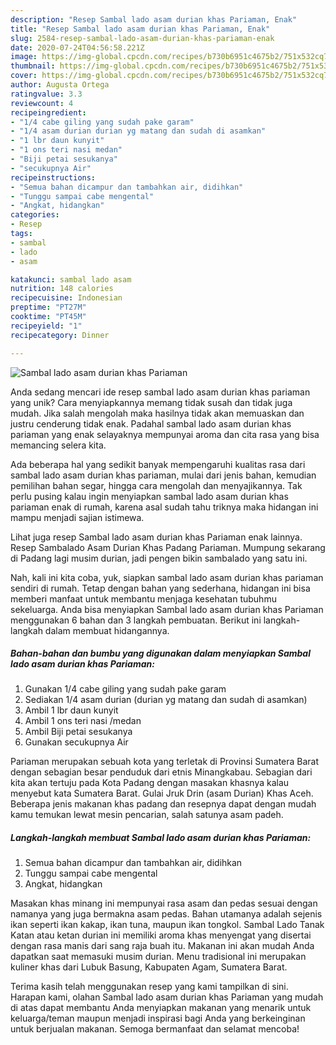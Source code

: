 ```yaml
---
description: "Resep Sambal lado asam durian khas Pariaman, Enak"
title: "Resep Sambal lado asam durian khas Pariaman, Enak"
slug: 2584-resep-sambal-lado-asam-durian-khas-pariaman-enak
date: 2020-07-24T04:56:58.221Z
image: https://img-global.cpcdn.com/recipes/b730b6951c4675b2/751x532cq70/sambal-lado-asam-durian-khas-pariaman-foto-resep-utama.jpg
thumbnail: https://img-global.cpcdn.com/recipes/b730b6951c4675b2/751x532cq70/sambal-lado-asam-durian-khas-pariaman-foto-resep-utama.jpg
cover: https://img-global.cpcdn.com/recipes/b730b6951c4675b2/751x532cq70/sambal-lado-asam-durian-khas-pariaman-foto-resep-utama.jpg
author: Augusta Ortega
ratingvalue: 3.3
reviewcount: 4
recipeingredient:
- "1/4 cabe giling yang sudah pake garam"
- "1/4 asam durian durian yg matang dan sudah di asamkan"
- "1 lbr daun kunyit"
- "1 ons teri nasi medan"
- "Biji petai sesukanya"
- "secukupnya Air"
recipeinstructions:
- "Semua bahan dicampur dan tambahkan air, didihkan"
- "Tunggu sampai cabe mengental"
- "Angkat, hidangkan"
categories:
- Resep
tags:
- sambal
- lado
- asam

katakunci: sambal lado asam 
nutrition: 148 calories
recipecuisine: Indonesian
preptime: "PT27M"
cooktime: "PT45M"
recipeyield: "1"
recipecategory: Dinner

---
```



![Sambal lado asam durian khas Pariaman](https://img-global.cpcdn.com/recipes/b730b6951c4675b2/751x532cq70/sambal-lado-asam-durian-khas-pariaman-foto-resep-utama.jpg)

Anda sedang mencari ide resep sambal lado asam durian khas pariaman yang unik? Cara menyiapkannya memang tidak susah dan tidak juga mudah. Jika salah mengolah maka hasilnya tidak akan memuaskan dan justru cenderung tidak enak. Padahal sambal lado asam durian khas pariaman yang enak selayaknya mempunyai aroma dan cita rasa yang bisa memancing selera kita.

Ada beberapa hal yang sedikit banyak mempengaruhi kualitas rasa dari sambal lado asam durian khas pariaman, mulai dari jenis bahan, kemudian pemilihan bahan segar, hingga cara mengolah dan menyajikannya. Tak perlu pusing kalau ingin menyiapkan sambal lado asam durian khas pariaman enak di rumah, karena asal sudah tahu triknya maka hidangan ini mampu menjadi sajian istimewa.

Lihat juga resep Sambal lado asam durian khas Pariaman enak lainnya. Resep Sambalado Asam Durian Khas Padang Pariaman. Mumpung sekarang di Padang lagi musim durian, jadi pengen bikin sambalado yang satu ini.


Nah, kali ini kita coba, yuk, siapkan sambal lado asam durian khas pariaman sendiri di rumah. Tetap dengan bahan yang sederhana, hidangan ini bisa memberi manfaat untuk membantu menjaga kesehatan tubuhmu sekeluarga. Anda bisa menyiapkan Sambal lado asam durian khas Pariaman menggunakan 6 bahan dan 3 langkah pembuatan. Berikut ini langkah-langkah dalam membuat hidangannya.

<!--inarticleads1-->

##### Bahan-bahan dan bumbu yang digunakan dalam menyiapkan Sambal lado asam durian khas Pariaman:

1. Gunakan 1/4 cabe giling yang sudah pake garam
1. Sediakan 1/4 asam durian (durian yg matang dan sudah di asamkan)
1. Ambil 1 lbr daun kunyit
1. Ambil 1 ons teri nasi /medan
1. Ambil Biji petai sesukanya
1. Gunakan secukupnya Air


Pariaman merupakan sebuah kota yang terletak di Provinsi Sumatera Barat dengan sebagian besar penduduk dari etnis Minangkabau. Sebagian dari kita akan tertuju pada Kota Padang dengan masakan khasnya kalau menyebut kata Sumatera Barat. Gulai Jruk Drin (asam Durian) Khas Aceh. Beberapa jenis makanan khas padang dan resepnya dapat dengan mudah kamu temukan lewat mesin pencarian, salah satunya asam padeh. 

<!--inarticleads2-->

##### Langkah-langkah membuat Sambal lado asam durian khas Pariaman:

1. Semua bahan dicampur dan tambahkan air, didihkan
1. Tunggu sampai cabe mengental
1. Angkat, hidangkan


Masakan khas minang ini mempunyai rasa asam dan pedas sesuai dengan namanya yang juga bermakna asam pedas. Bahan utamanya adalah sejenis ikan seperti ikan kakap, ikan tuna, maupun ikan tongkol. Sambal Lado Tanak Katan atau ketan durian ini memiliki aroma khas menyengat yang disertai dengan rasa manis dari sang raja buah itu. Makanan ini akan mudah Anda dapatkan saat memasuki musim durian. Menu tradisional ini merupakan kuliner khas dari Lubuk Basung, Kabupaten Agam, Sumatera Barat. 

Terima kasih telah menggunakan resep yang kami tampilkan di sini. Harapan kami, olahan Sambal lado asam durian khas Pariaman yang mudah di atas dapat membantu Anda menyiapkan makanan yang menarik untuk keluarga/teman maupun menjadi inspirasi bagi Anda yang berkeinginan untuk berjualan makanan. Semoga bermanfaat dan selamat mencoba!
